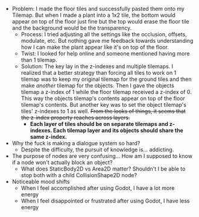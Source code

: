 - Problem: I made the floor tiles and successfully pasted them onto my Tilemap. But when I made a plant into a 1x2 tile, the bottom would appear on top of the floor just fine but the top would erase the floor tile and the background would be the transparency. 
  - Process: I tried adjusting all the settings like the occlusion, offsets, modulate, etc. But nothing gave me feedback towards understanding how I can make the plant appear like it's on top of the floor.
  - Twist: I looked for help online and someone mentioned having more than 1 tilemap.
  - Solution: The key lay in the z-indexes and multiple tilemaps. I realized that a better strategy than forcing all tiles to work on 1 tilemap was to keep my original tilemap for the ground tiles and then make _another_ tilemap for the objects. Then I gave the objects tilemap a z-index of 1 while the floor tilemap received a z-index of 0. This way the objects tilemap's contents appear on top of the floor tilemap's contents. But another key was to set the object tilemap's tiles' z-indexes to 1 as well. ~~From the looks of things, it seems that the z-index property reaches across layers.~~
    - **Each layer of tiles should be on separate tilemaps and z-indexes. Each tilemap layer and its objects should share the same z-index.**
- Why the fuck is making a dialogue system so hard? 
  - Despite the difficulty, the pursuit of knowledge is... addicting.
- The purpose of nodes are very confusing... How am I supposed to know if a node won't actually block an object?
  - What does StaticBody2D vs Area2D matter? Shouldn't I be able to stop both with a child CollisionShape2D node?
- Noticeable mood shifts
  - When I feel accomplished after using Godot, I have a lot more energy
  - When I feel disappointed or frustrated after using Godot, I have less energy
